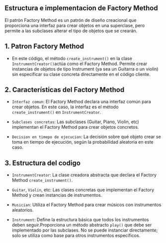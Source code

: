 ## Estructura e implementacion de Factory Method

El patrón Factory Method es un patrón de diseño creacional que proporciona una interfaz para crear objetos en una superclase, pero permite a las subclases alterar el tipo de objetos que se crearán.

## 1. Patron Factory Method

- En este código, el método `create_instrument()` en la clase  `InstrumentCreator()`actúa como el Factory Method. Permite crear instancias de objetos de tipo Instrument (ya sea un Guitarra o un violín) sin especificar su clase concreta directamente en el código cliente.

## 2. Características del Factory Method

- `Interfaz comun`: El Factory Method declara una interfaz común para crear objetos. En este caso, la interfaz es el método `create_instrument()` en `InstrumentCreator`.

- `Subclases concretas`: Las subclases (Guitar, Piano, Violin, etc) implementan el Factory Method para crear objetos concretos.

-  `Decision en timepo de ejecucion`: La decisión sobre qué objeto crear se toma en tiempo de ejecución, según la probabilidad aleatoria en este caso.

## 3. Estructura del codigo

- `InstrumentCreator`: La clase creadora abstracta que declara el Factory Method `create_instrument()`.

- `Guitar`, `Violin`, etc:  Las clases concretas que implementan el Factory Method y crean instancias de instrumentos.

- `Musician`: Utiliza el Factory Method para crear músicos con instrumentos aleatorios.

- `Instrument`: Define la estructura básica que todos los instrumentos deben seguir.Proporciona un método abstracto `play()` que debe ser implementado por las subclases.
No se puede instanciar directamente; solo se utiliza como base para otros instrumentos específicos.
